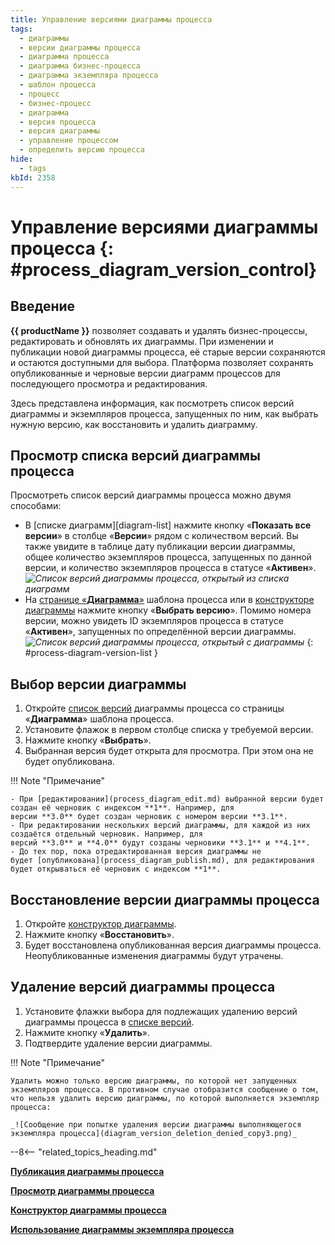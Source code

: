 ```yaml
---
title: Управление версиями диаграммы процесса
tags:
  - диаграммы
  - версии диаграммы процесса
  - диаграмма процесса
  - диаграмма бизнес-процесса
  - диаграмма экземпляра процесса
  - шаблон процесса
  - процесс
  - бизнес-процесс
  - диаграмма
  - версия процесса
  - версия диаграммы
  - управление процессом
  - определить версию процесса
hide:
  - tags
kbId: 2358
---
```


# Управление версиями диаграммы процесса {: #process_diagram_version_control}

## Введение

**{{ productName }}** позволяет создавать и удалять бизнес-процессы, редактировать и обновлять их диаграммы. При изменении и публикации новой диаграммы процесса, её старые версии сохраняются и остаются доступными для выбора. Платформа позволяет сохранять опубликованные и черновые версии диаграмм процессов для последующего просмотра и редактирования.

Здесь представлена информация, как посмотреть список версий диаграммы и экземпляров процесса, запущенных по ним, как выбрать нужную версию, как восстановить и удалить диаграмму.

## Просмотр списка версий диаграммы процесса

Просмотреть список версий диаграммы процесса можно двумя способами:

- В [списке диаграмм][diagram-list] нажмите кнопку «**Показать все версии**» в столбце «**Версии**» рядом с количеством версий. Вы также увидите в таблице дату публикации версии диаграммы, общее количество экземпляров процесса, запущенных по данной версии, и количество экземпляров процесса в статусе «**Активен**».
    _![Список версий диаграммы процесса, открытый из списка диаграмм](process_diagram_list_versions.png)_
- На [странице «**Диаграмма**»](process_diagram_view.md) шаблона процесса или в [конструкторе диаграммы](process_diagram_designer.md) нажмите кнопку «**Выбрать версию**».  Помимо номера версии, можно увидеть ID экземпляров процесса в статусе «**Активен**», запущенных по определённой версии диаграммы.
    _![Список версий диаграммы процесса, открытый c диаграммы](process_diagram_version_list.png)_
{: #process-diagram-version-list }

## Выбор версии диаграммы

1. Откройте [список версий](#process-diagram-version-list) диаграммы процесса со страницы «**Диаграмма**» шаблона процесса.
2. Установите флажок в первом столбце списка у требуемой версии.
3. Нажмите кнопку «**Выбрать**».
4. Выбранная версия будет открыта для просмотра. При этом она не будет опубликована.

!!! Note "Примечание"

    - При [редактировании](process_diagram_edit.md) выбранной версии будет создан её черновик с индексом **1**. Например, для версии **3.0** будет создан черновик с номером версии **3.1**.
    - При редактировании нескольких версий диаграммы, для каждой из них создаётся отдельный черновик. Например, для версий **3.0** и **4.0** будут созданы черновики **3.1** и **4.1**.
    - До тех пор, пока отредактированная версия диаграммы не будет [опубликована](process_diagram_publish.md), для редактирования будет открываться её черновик с индексом **1**.

## Восстановление версии диаграммы процесса

1. Откройте [конструктор диаграммы](process_diagram_designer.md).
2. Нажмите кнопку «**Восстановить**».
3. Будет восстановлена опубликованная версия диаграммы процесса. Неопубликованные изменения диаграммы будут утрачены.

## Удаление версий диаграммы процесса

1. Установите флажки выбора для подлежащих удалению версий диаграммы процесса в [списке версий](#просмотр-списка-версий-диаграммы-процесса).
2. Нажмите кнопку «**Удалить**».
3. Подтвердите удаление версии диаграммы.

!!! Note "Примечание"

    Удалить можно только версию диаграммы, по которой нет запущенных экземпляров процесса. В противном случае отобразится сообщение о том, что нельзя удалить версию диаграммы, по которой выполняется экземпляр процесса:

    _![Сообщение при попытке удаления версии диаграммы выполняющегося экземпляра процесса](diagram_version_deletion_denied_copy3.png)_

--8<-- "related_topics_heading.md"

**[Публикация диаграммы процесса](process_diagram_publish.md)**

**[Просмотр диаграммы процесса](process_diagram_view.md)**

**[Конструктор диаграммы процесса](process_diagram_designer.md)**

**[Использование диаграммы экземпляра процесса](process_diagram_view_instance.md)**
